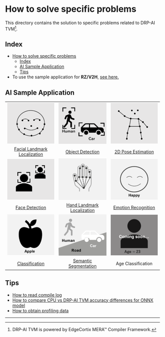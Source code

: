 # How to solve specific problems

This directory contains the solution to specific problems related to DRP-AI TVM[^1].  

## Index
- [How to solve specific problems](#how-to-solve-specific-problems)
  - [Index](#index)
  - [AI Sample Application](#ai-sample-application)
  - [Tips](#tips)
- To use the sample application for **RZ/V2H**, [see here.](./sample_app_v2h/README.md)


## AI Sample Application
<table>
<tr>
    <td align="center"><a href="sample_app/docs/face_landmark_localization/deeppose"><img src="img/face_landmark_localization.png"></a></td>
    <td align="center"><a href="sample_app/docs/object_detection/yolo"><img src="img/object_detection.png"></a></td>
    <td align="center"><a href="sample_app/docs/human_pose_estimation/hrnet"><img src="img/2d_pose_estimation.png"></a></td>
</tr>
<tr>
    <td align="center"><a href="sample_app/docs/face_landmark_localization/deeppose">Facial Landmark Localization</a></td>
    <td align="center"><a href="sample_app/docs/object_detection/yolo">Object Detection</a></td>
    <td align="center"><a href="sample_app/docs/human_pose_estimation/hrnet">2D Pose Estimation</a></td>
</tr>
<tr>
    <td align="center"><a href="sample_app/docs/face_detection/ultraface"><img src="img/face_detection.png"></a></td>
    <td align="center"><a href="sample_app/docs/hand_landmark_localization/hrnetv2"><img src="img/2d_hand_estimation.png"></a></td>
    <td align="center"><a href="sample_app/docs/emotion_recognition/emotion_ferplus"><img src="img/emotion.png"></a></td>
</tr>
<tr>
    <td align="center"><a href="sample_app/docs/face_detection/ultraface">Face Detection</a></td>
    <td align="center"><a href="sample_app/docs/hand_landmark_localization/hrnetv2">Hand Landmark Localization</a></td>
    <td align="center"><a href="sample_app/docs/emotion_recognition/emotion_ferplus">Emotion Recognition</a></td>
</tr>
<tr>
    <td align="center"><a href="sample_app/docs/classification/googlenet"><img src="img/classification.png"></a></td>
    <td align="center"><a href="sample_app/docs/semantic_segmentation/deeplabv3"><img src="img/semantic_segmentation.png"></a></td>
    <td align="center"><a href=""><img src="img/age_classification_dev.png"></a></td>
</tr>
<tr>
    <td align="center"><a href="sample_app/docs/classification/googlenet">Classification</a></td>
    <td align="center"><a href="sample_app/docs/semantic_segmentation/deeplabv3">Semantic Segmentation</a></td>
    <td align="center">Age Classification </td>
</tr>
</table>


## Tips
- [How to read compile log](tips/how-to-read-log.md)
- [How to compare CPU vs DRP-AI TVM accuracy differences for ONNX model](tips/compare_difference)
- [How to obtain profiling data](tips/profiling)

---
[^1]: DRP-AI TVM is powered by EdgeCortix MERA™ Compiler Framework.
